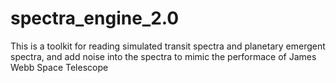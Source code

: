 # spectra_engine_2.0
This is a toolkit for reading simulated transit spectra and planetary emergent spectra, and add noise into the spectra to mimic the performace of James Webb Space Telescope

